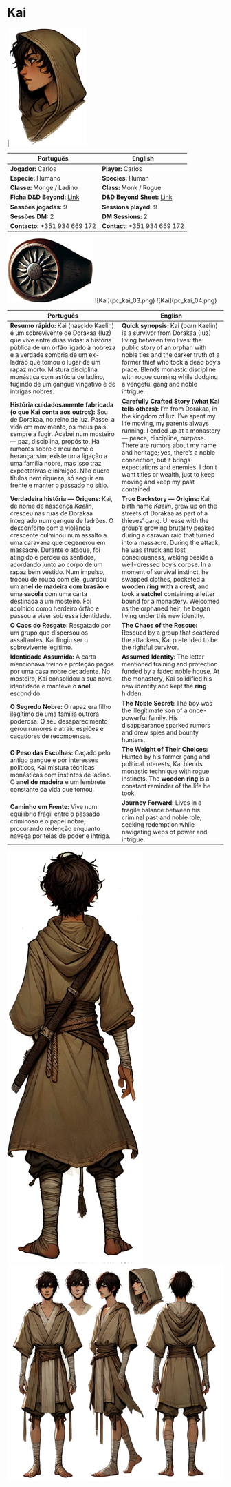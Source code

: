 # Kai

|![Kai](pc_kai_01.png) 



| Português | English |
|-----------|---------|
| **Jogador:** Carlos | **Player:** Carlos |
| **Espécie:** Humano | **Species:** Human |
| **Classe:** Monge / Ladino | **Class:** Monk / Rogue |
| **Ficha D&D Beyond:** [Link](https://www.dndbeyond.com/characters/138666572) | **D&D Beyond Sheet:** [Link](https://www.dndbeyond.com/characters/138666572) |
| **Sessões jogadas:** 9 | **Sessions played:** 9 |
| **Sessões DM:** 2 | **DM Sessions:** 2 |
| **Contacto:** +351 934 669 172 | **Contact:** +351 934 669 172 |
<img src="pc_kai_02.png" alt="Kai" width="200">
![Kai](pc_kai_03.png)
![Kai](pc_kai_04.png) 

| Português | English |
|-----------|---------|
| **Resumo rápido:** Kai (nascido Kaelin) é um sobrevivente de Dorakaa (Iuz) que vive entre duas vidas: a história pública de um órfão ligado à nobreza e a verdade sombria de um ex-ladrão que tomou o lugar de um rapaz morto. Mistura disciplina monástica com astúcia de ladino, fugindo de um gangue vingativo e de intrigas nobres. | **Quick synopsis:** Kai (born Kaelin) is a survivor from Dorakaa (Iuz) living between two lives: the public story of an orphan with noble ties and the darker truth of a former thief who took a dead boy’s place. Blends monastic discipline with rogue cunning while dodging a vengeful gang and noble intrigue. |
| **História cuidadosamente fabricada (o que Kai conta aos outros):** Sou de Dorakaa, no reino de Iuz. Passei a vida em movimento, os meus pais sempre a fugir. Acabei num mosteiro — paz, disciplina, propósito. Há rumores sobre o meu nome e herança; sim, existe uma ligação a uma família nobre, mas isso traz expectativas e inimigos. Não quero títulos nem riqueza, só seguir em frente e manter o passado no sítio. | **Carefully Crafted Story (what Kai tells others):** I’m from Dorakaa, in the kingdom of Iuz. I’ve spent my life moving, my parents always running. I ended up at a monastery — peace, discipline, purpose. There are rumors about my name and heritage; yes, there’s a noble connection, but it brings expectations and enemies. I don’t want titles or wealth, just to keep moving and keep my past contained. |
| **Verdadeira história — Origens:** Kai, de nome de nascença *Kaelin*, cresceu nas ruas de Dorakaa integrado num gangue de ladrões. O desconforto com a violência crescente culminou num assalto a uma caravana que degenerou em massacre. Durante o ataque, foi atingido e perdeu os sentidos, acordando junto ao corpo de um rapaz bem vestido. Num impulso, trocou de roupa com ele, guardou um **anel de madeira com brasão** e uma **sacola** com uma carta destinada a um mosteiro. Foi acolhido como herdeiro órfão e passou a viver sob essa identidade. | **True Backstory — Origins:** Kai, birth name *Kaelin*, grew up on the streets of Dorakaa as part of a thieves’ gang. Unease with the group’s growing brutality peaked during a caravan raid that turned into a massacre. During the attack, he was struck and lost consciousness, waking beside a well-dressed boy’s corpse. In a moment of survival instinct, he swapped clothes, pocketed a **wooden ring with a crest**, and took a **satchel** containing a letter bound for a monastery. Welcomed as the orphaned heir, he began living under this new identity. |
| **O Caos do Resgate:** Resgatado por um grupo que dispersou os assaltantes, Kai fingiu ser o sobrevivente legítimo. | **The Chaos of the Rescue:** Rescued by a group that scattered the attackers, Kai pretended to be the rightful survivor. |
| **Identidade Assumida:** A carta mencionava treino e proteção pagos por uma casa nobre decadente. No mosteiro, Kai consolidou a sua nova identidade e manteve o **anel** escondido. | **Assumed Identity:** The letter mentioned training and protection funded by a faded noble house. At the monastery, Kai solidified his new identity and kept the **ring** hidden. |
| **O Segredo Nobre:** O rapaz era filho ilegítimo de uma família outrora poderosa. O seu desaparecimento gerou rumores e atraiu espiões e caçadores de recompensas. | **The Noble Secret:** The boy was the illegitimate son of a once-powerful family. His disappearance sparked rumors and drew spies and bounty hunters. |
| **O Peso das Escolhas:** Caçado pelo antigo gangue e por interesses políticos, Kai mistura técnicas monásticas com instintos de ladino. O **anel de madeira** é um lembrete constante da vida que tomou. | **The Weight of Their Choices:** Hunted by his former gang and political interests, Kai blends monastic technique with rogue instincts. The **wooden ring** is a constant reminder of the life he took. |
| **Caminho em Frente:** Vive num equilíbrio frágil entre o passado criminoso e o papel nobre, procurando redenção enquanto navega por teias de poder e intriga. | **Journey Forward:** Lives in a fragile balance between his criminal past and noble role, seeking redemption while navigating webs of power and intrigue. |

![Kai](pc_kai_06.png)
![Kai](pc_kai_07.png)


















